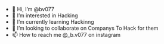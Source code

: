 - 👋 Hi, I’m @bv077
- 👀 I’m interested in Hacking
- 🌱 I’m currently learning Hackinng
- 💞️ I’m looking to collaborate on Companys To Hack for them
- 📫 How to reach me @_b.v077 on instagram

<!---
bv077/bv077 is a ✨ special ✨ repository because its `README.md` (this file) appears on your GitHub profile.
You can click the Preview link to take a look at your changes.
--->
